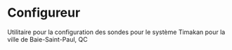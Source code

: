 # Configureur
Utilitaire pour la configuration des sondes pour le système Timakan pour la ville de Baie-Saint-Paul, QC
